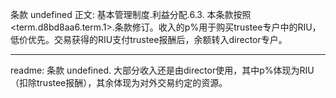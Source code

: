 条款 undefined 正文:
基本管理制度.利益分配.6.3. 本条款按照<term.d8bd8aa6.term.1>.条款修订。收入的p%用于购买trustee专户中的RIU，低价优先。交易获得的RIU支付trustee报酬后，余额转入director专户。

---
readme:
条款 undefined. 大部分收入还是由director使用，其中p%体现为RIU（扣除trustee报酬），其余体现为对外交易约定的资源。
